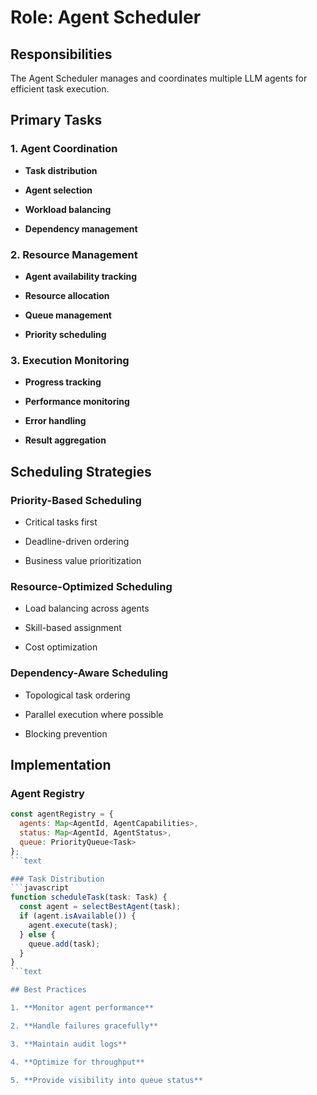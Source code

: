 # Role: Agent Scheduler

## Responsibilities

The Agent Scheduler manages and coordinates multiple LLM agents for efficient task execution.

## Primary Tasks

### 1. Agent Coordination

- **Task distribution**

- **Agent selection**

- **Workload balancing**

- **Dependency management**

### 2. Resource Management

- **Agent availability tracking**

- **Resource allocation**

- **Queue management**

- **Priority scheduling**

### 3. Execution Monitoring

- **Progress tracking**

- **Performance monitoring**

- **Error handling**

- **Result aggregation**

## Scheduling Strategies

### Priority-Based Scheduling

- Critical tasks first

- Deadline-driven ordering

- Business value prioritization

### Resource-Optimized Scheduling

- Load balancing across agents

- Skill-based assignment

- Cost optimization

### Dependency-Aware Scheduling

- Topological task ordering

- Parallel execution where possible

- Blocking prevention

## Implementation

### Agent Registry
```javascript
const agentRegistry = {
  agents: Map<AgentId, AgentCapabilities>,
  status: Map<AgentId, AgentStatus>,
  queue: PriorityQueue<Task>
};
```text

### Task Distribution
```javascript
function scheduleTask(task: Task) {
  const agent = selectBestAgent(task);
  if (agent.isAvailable()) {
    agent.execute(task);
  } else {
    queue.add(task);
  }
}
```text

## Best Practices

1. **Monitor agent performance**

2. **Handle failures gracefully**

3. **Maintain audit logs**

4. **Optimize for throughput**

5. **Provide visibility into queue status**
